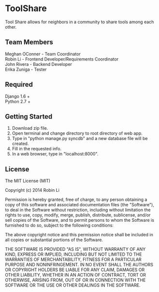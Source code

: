 # ToolShare

Tool Share allows for neighbors in a community to share tools among each other.

## Team Members

Meghan OConner  - Team Coordinator  
Robin Li - Frontend Developer/Requirements Coordinator    
John Rivera   - Backend Developer   
Erika Zuniga  - Tester  

## Required

Django 1.6 +  
Python 2.7 +

## Getting Started

1. Download zip file.
2. Open terminal and change directory to root directory of web app. 
3. Type in "python manage.py syncdb" and a new database file will be created. 
4. Fill in the requested info.
5. In a web browser, type in "localhost:8000". 

## License

The MIT License (MIT)

Copyright (c) 2014 Robin Li

Permission is hereby granted, free of charge, to any person obtaining a copy
of this software and associated documentation files (the "Software"), to deal
in the Software without restriction, including without limitation the rights
to use, copy, modify, merge, publish, distribute, sublicense, and/or sell
copies of the Software, and to permit persons to whom the Software is
furnished to do so, subject to the following conditions:

The above copyright notice and this permission notice shall be included in all
copies or substantial portions of the Software.

THE SOFTWARE IS PROVIDED "AS IS", WITHOUT WARRANTY OF ANY KIND, EXPRESS OR
IMPLIED, INCLUDING BUT NOT LIMITED TO THE WARRANTIES OF MERCHANTABILITY,
FITNESS FOR A PARTICULAR PURPOSE AND NONINFRINGEMENT. IN NO EVENT SHALL THE
AUTHORS OR COPYRIGHT HOLDERS BE LIABLE FOR ANY CLAIM, DAMAGES OR OTHER
LIABILITY, WHETHER IN AN ACTION OF CONTRACT, TORT OR OTHERWISE, ARISING FROM,
OUT OF OR IN CONNECTION WITH THE SOFTWARE OR THE USE OR OTHER DEALINGS IN THE
SOFTWARE.
